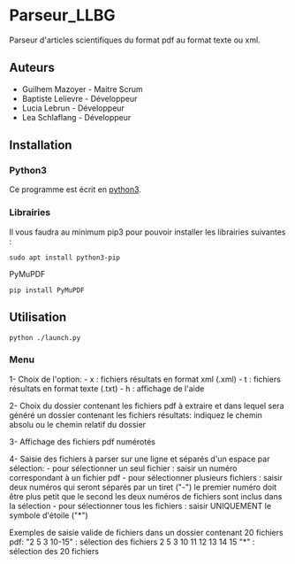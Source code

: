 # Parseur_LLBG
Parseur d'articles scientifiques du format pdf au format texte ou xml.

## Auteurs
 - Guilhem Mazoyer - Maitre Scrum
 - Baptiste Lelievre - Développeur
 - Lucia Lebrun - Développeur
 - Lea Schlaflang - Développeur

## Installation

### Python3

Ce programme est écrit en [python3](https://www.python.org/downloads/).

### Librairies

Il vous faudra au minimum pip3 pour pouvoir installer les librairies suivantes :

```
sudo apt install python3-pip
```

PyMuPDF
```
pip install PyMuPDF
```

## Utilisation

```
python ./launch.py
```
### Menu

1- Choix de l'option:
    - x : fichiers résultats en format xml (.xml)
    - t : fichiers résultats en format texte (.txt)
    - h : affichage de l'aide

2- Choix du dossier contenant les fichiers pdf à extraire et dans lequel sera généré un dossier contenant les fichiers résultats:
    indiquez le chemin absolu ou le chemin relatif du dossier

3- Affichage des fichiers pdf numérotés

4- Saisie des fichiers à parser sur une ligne et séparés d'un espace par sélection:
    - pour sélectionner un seul fichier : 
        saisir un numéro correspondant à un fichier pdf
    - pour sélectionner plusieurs fichiers :
        saisir deux numéros qui seront séparés par un tiret ("-")
        le premier numéro doit être plus petit que le second
        les deux numéros de fichiers sont inclus dans la sélection
    - pour sélectionner tous les fichiers :
        saisir UNIQUEMENT le symbole d'étoile ("*")

Exemples de saisie valide de fichiers dans un dossier contenant 20 fichiers pdf:
    "2 5 3 10-15" : sélection des fichiers 2 5 3 10 11 12 13 14 15
    "*" : sélection des 20 fichiers


